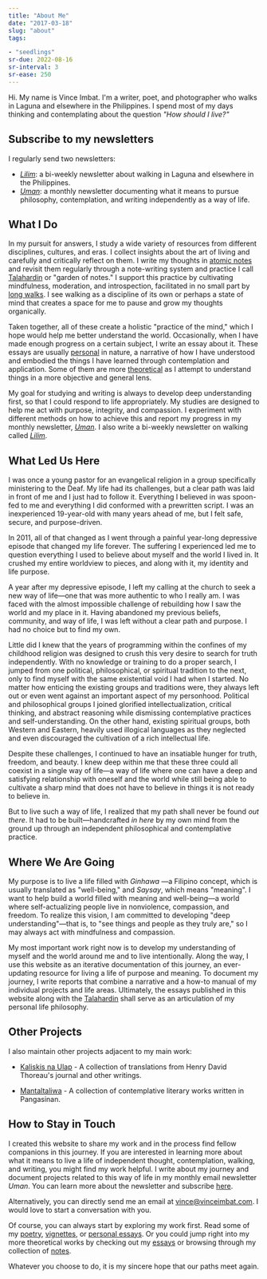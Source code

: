 ```yaml
---
title: "About Me"
date: "2017-03-18"
slug: "about"
tags:

- "seedlings"
sr-due: 2022-08-16
sr-interval: 3
sr-ease: 250
---
```


Hi. My name is Vince Imbat. I'm a writer, poet, and photographer who walks in Laguna and elsewhere in the Philippines. I spend most of my days thinking and contemplating about the question _"How should I live?"_

## Subscribe to my newsletters

I regularly send two newsletters:

- _[Lilim](tags/lilim.md)_: a bi-weekly newsletter about walking in Laguna and elsewhere in the Philippines.
- _[Uman](tags/uman.md)_: a monthly newsletter documenting what it means to pursue philosophy, contemplation, and writing independently as a way of life.

## What I Do

In my pursuit for answers, I study a wide variety of resources from different disciplines, cultures, and eras. I collect insights about the art of living and carefully and critically reflect on them. I write my thoughts in [atomic notes](https://notes.vinceimbat.com) and revisit them regularly through a note-writing system and practice I call [Talahardin](ttps://notes.vinceimbat.com) or "garden of notes." I support this practice by cultivating mindfulness, moderation, and introspection, facilitated in no small part by [long walks](/tags/walk-narratives). I see walking as a discipline of its own or perhaps a state of mind that creates a space for me to pause and grow my thoughts organically.

Taken together, all of these create a holistic "practice of the mind," which I hope would help me better understand the world. Occasionally, when I have made enough progress on a certain subject, I write an essay about it. These essays are usually [personal](/categories/personal-essays) in nature, a narrative of how I have understood and embodied the things I have learned through contemplation and application. Some of them are more [theoretical](/categories/essays) as I attempt to understand things in a more objective and general lens.

My goal for studying and writing is always to develop deep understanding first, so that I could respond to life appropriately. My studies are designed to help me act with purpose, integrity, and compassion. I experiment with different methods on how to achieve this and report my progress in my monthly newsletter, _[Uman](tags/uman.md)_. I also write a bi-weekly newsletter on walking called _[Lilim](tags/lilim.md)_.

## What Led Us Here

I was once a young pastor for an evangelical religion in a group specifically ministering to the Deaf. My life had its challenges, but a clear path was laid in front of me and I just had to follow it. Everything I believed in was spoon-fed to me and everything I did conformed with a prewritten script. I was an inexperienced 19-year-old with many years ahead of me, but I felt safe, secure, and purpose-driven.

In 2011, all of that changed as I went through a painful year-long depressive episode that changed my life forever. The suffering I experienced led me to question everything I used to believe about myself and the world I lived in. It crushed my entire worldview to pieces, and along with it, my identity and life purpose.

A year after my depressive episode, I left my calling at the church to seek a new way of life—one that was more authentic to who I really am. I was faced with the almost impossible challenge of rebuilding how I saw the world and my place in it. Having abandoned my previous beliefs, community, and way of life, I was left without a clear path and purpose. I had no choice but to find my own.

Little did I knew that the years of programming within the confines of my childhood religion was designed to crush this very desire to search for truth independently. With no knowledge or training to do a proper search, I jumped from one political, philosophical, or spiritual tradition to the next, only to find myself with the same existential void I had when I started. No matter how enticing the existing groups and traditions were, they always left out or even went against an important aspect of my personhood. Political and philosophical groups I joined glorified intellectualization, critical thinking, and abstract reasoning while dismissing contemplative practices and self-understanding. On the other hand, existing spiritual groups, both Western and Eastern, heavily used illogical languages as they neglected and even discouraged the cultivation of a rich intellectual life.

Despite these challenges, I continued to have an insatiable hunger for truth, freedom, and beauty. I knew deep within me that these three could all coexist in a single way of life—a way of life where one can have a deep and satisfying relationship with oneself and the world while still being able to cultivate a sharp mind that does not have to believe in things it is not ready to believe in.

But to live such a way of life, I realized that my path shall never be found _out there_. It had to be built—handcrafted _in here_ by my own mind from the ground up through an independent philosophical and contemplative practice.

## Where We Are Going

My purpose is to live a life filled with _Ginhawa_ —a Filipino concept, which is usually translated as "well-being," and _Saysay_, which means "meaning". I want to help build a world filled with meaning and well-being—a world where self-actualizing people live in nonviolence, compassion, and freedom. To realize this vision, I am committed to developing "deep understanding"—that is, to "see things and people as they truly are," so I may always act with mindfulness and compassion.

My most important work right now is to develop my understanding of myself and the world around me and to live intentionally. Along the way, I use this website as an iterative documentation of this journey, an ever-updating resource for living a life of purpose and meaning. To document my journey, I write reports that combine a narrative and a how-to manual of my individual projects and life areas. Ultimately, the essays published in this website along with the [Talahardin](https://notes.vinceimbat.com) shall serve as an articulation of my personal life philosophy.

## Other Projects

I also maintain other projects adjacent to my main work:

- [Kaliskis na Ulap](https://kaliskisnaulap.com/) - A collection of translations from Henry David Thoreau's journal and other writings.

- [Mantaltaliwa](https://mantaltaliwa.substack.com/) - A collection of contemplative literary works written in Pangasinan.

## How to Stay in Touch

I created this website to share my work and in the process find fellow companions in this journey. If you are interested in learning more about what it means to live a life of independent thought, contemplation, walking, and writing, you might find my work helpful. I write about my journey and document projects related to this way of life in my monthly email newsletter _Uman_. You can learn more about the newsletter and subscribe [here](newsletter.md).

Alternatively, you can directly send me an email at [vince@vinceimbat.com](mailto:vince@vinceimbat.com). I would love to start a conversation with you.

Of course, you can always start by exploring my work first. Read some of my [poetry](/categories/poetry), [vignettes](/categories/vignettes), or [personal essays](/categories/personal-essays). Or you could jump right into my more theoretical works by checking out my [essays](/categories/essays) or browsing through my collection of [notes](https://notes.vinceimbat.com).

Whatever you choose to do, it is my sincere hope that our paths meet again.
